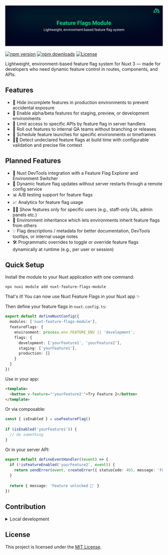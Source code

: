 [![Nuxt banner](./.github/media/banner.svg)](https://github.com/nicokempe/nuxt-feature-flags-module)

[![npm version][npm-version-src]][npm-version-href]
[![npm downloads][npm-downloads-src]][npm-downloads-href]
[![License][license-src]][license-href]

Lightweight, environment-based feature flag system for Nuxt 3 — made for developers who need dynamic feature control in routes, components, and APIs.

## Features

- 🚫 Hide incomplete features in production environments to prevent accidental exposure
- 🧪 Enable alpha/beta features for staging, preview, or development environments
- 🔐 Limit access to specific APIs by feature flag in server handlers
- 🎯 Roll out features to internal QA teams without branching or releases
- 📆 Schedule feature launches for specific environments or timeframes
- 🕵️‍♀️ Detect undeclared feature flags at build time with configurable validation and precise file context

## Planned Features

- 🧩 Nuxt DevTools integration with a Feature Flag Explorer and Environment Switcher
- 🔄 Dynamic feature flag updates without server restarts through a remote config service
- 📊 A/B testing support for feature flags
- 📈 Analytics for feature flag usage
- 🧍‍♂️ Show features only for specific users (e.g., staff-only UIs, admin panels etc.)
- 🧬 Environment inheritance which lets environments inherit feature flags from others
- 💡 Flag descriptions / metadata for better documentation, DevTools tooltips, or internal usage notes
- 🛠 Programmatic overrides to toggle or override feature flags dynamically at runtime (e.g., per user or session)

## Quick Setup

Install the module to your Nuxt application with one command:

```bash
npx nuxi module add nuxt-feature-flags-module
```

That's it! You can now use Nuxt Feature Flags in your Nuxt app ✨

Then define your feature flags in `nuxt.config.ts`:

```ts
export default defineNuxtConfig({
  modules: ['nuxt-feature-flags-module'],
  featureFlags: {
    environment: process.env.FEATURE_ENV || 'development',
    flags: {
      development: ['yourFeature1', 'yourFeature2'],
      staging: ['yourFeature1'],
      production: []
    }
  }
})
```

Use in your app:

```html
<template>
  <button v-feature="'yourFeature2'">Try Feature 2</button>
</template>
```

Or via composable:
```ts
const { isEnabled } = useFeatureFlag()

if (isEnabled('yourFeature1')) {
  // do something
}
```

Or in your server API:
```ts
export default defineEventHandler((event) => {
  if (!isFeatureEnabled('yourFeature2', event)) {
    return sendError(event, createError({ statusCode: 403, message: 'Feature 2 is disabled' }))
  }

  return { message: 'Feature unlocked 🎉' }
})
```

## Contribution

<details>
  <summary>Local development</summary>
  
  ```bash
  # Install dependencies
  pnpm install
  
  # Generate type stubs
  pnpm run dev:prepare
  
  # Develop with the playground
  pnpm run dev
  
  # Build the playground
  pnpm run dev:build
  
  # Run ESLint
  pnpm run lint
  
  # Run Vitest
  pnpm run test
  pnpm run test:watch
  
  # Release new version
  pnpm run release
  ```

</details>


## License
This project is licensed under the [MIT License](https://github.com/nicokempe/nuxt-feature-flags-module/blob/main/LICENSE).

<!-- Badges -->
[npm-version-src]: https://img.shields.io/npm/v/nuxt-feature-flags-module/latest.svg?style=flat&colorA=020420&colorB=00DC82
[npm-version-href]: https://npmjs.com/package/nuxt-feature-flags-module

[npm-downloads-src]: https://img.shields.io/npm/dm/nuxt-feature-flags-module.svg?style=flat&colorA=020420&colorB=00DC82
[npm-downloads-href]: https://npm.chart.dev/nuxt-feature-flags-module

[license-src]: https://img.shields.io/npm/l/nuxt-feature-flags-module.svg?style=flat&colorA=020420&colorB=00DC82
[license-href]: https://npmjs.com/package/nuxt-feature-flags-module
